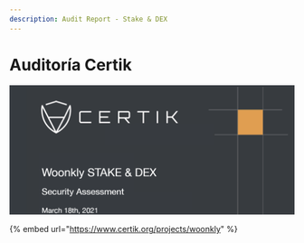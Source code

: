 ```yaml
---
description: Audit Report - Stake & DEX
---
```


# Auditoría Certik



![](../.gitbook/assets/certik1.png)



{% embed url="https://www.certik.org/projects/woonkly" %}

